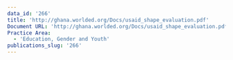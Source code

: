 ```yaml
---
data_id: '266'
title: 'http://ghana.worlded.org/Docs/usaid_shape_evaluation.pdf'
Document URL: 'http://ghana.worlded.org/Docs/usaid_shape_evaluation.pdf'
Practice Area:
  - 'Education, Gender and Youth'
publications_slug: '266'
---
```


